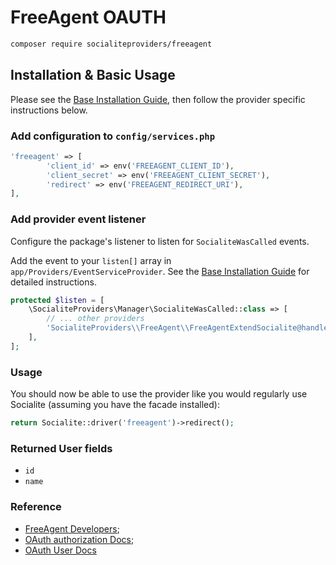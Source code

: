 # FreeAgent OAUTH

 ```bash
 composer require socialiteproviders/freeagent
 ```

## Installation & Basic Usage

Please see the [Base Installation Guide](https://socialiteproviders.com/usage/), then follow the provider specific instructions below.

### Add configuration to `config/services.php`

 ```php
 'freeagent' => [
         'client_id' => env('FREEAGENT_CLIENT_ID'),
         'client_secret' => env('FREEAGENT_CLIENT_SECRET'),
         'redirect' => env('FREEAGENT_REDIRECT_URI'),
 ],
 ```

### Add provider event listener

Configure the package's listener to listen for `SocialiteWasCalled` events.

Add the event to your `listen[]` array in `app/Providers/EventServiceProvider`. See the [Base Installation Guide](https://socialiteproviders.com/usage/) for detailed instructions.

 ```php
 protected $listen = [
     \SocialiteProviders\Manager\SocialiteWasCalled::class => [
         // ... other providers
         'SocialiteProviders\\FreeAgent\\FreeAgentExtendSocialite@handle',
     ],
 ];
 ```

### Usage

You should now be able to use the provider like you would regularly use Socialite (assuming you have the facade installed):

 ```php
 return Socialite::driver('freeagent')->redirect();
 ```

### Returned User fields

- `id`
- `name`


### Reference

- [FreeAgent Developers](https://dev.freeagent.com);
- [OAuth authorization Docs](https://dev.freeagent.com/docs/quick_start);
- [OAuth User Docs](https://dev.freeagent.com/docs/company)